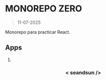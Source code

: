 # MONOREPO ZERO

>11-07-2025

Monorepo para practicar React.

## Apps

1.

<h3 align="center">< seandsun /></h3>